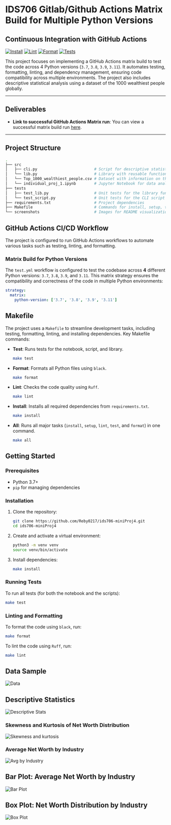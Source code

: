 # IDS706 Gitlab/Github Actions Matrix Build for Multiple Python Versions


## Continuous Integration with GitHub Actions
[![Install](https://github.com/Reby0217/ids706-miniProj4/actions/workflows/install.yml/badge.svg)](https://github.com/Reby0217/ids706-miniProj4/actions/workflows/install.yml)
[![Lint](https://github.com/Reby0217/ids706-miniProj4/actions/workflows/lint.yml/badge.svg)](https://github.com/Reby0217/ids706-miniProj4/actions/workflows/lint.yml)
[![Format](https://github.com/Reby0217/ids706-miniProj4/actions/workflows/format.yml/badge.svg)](https://github.com/Reby0217/ids706-miniProj4/actions/workflows/format.yml)
[![Tests](https://github.com/Reby0217/ids706-miniProj4/actions/workflows/test.yml/badge.svg)](https://github.com/Reby0217/ids706-miniProj4/actions/workflows/test.yml)


This project focuses on implementing a GitHub Actions matrix build to test the code across 4 Python versions (`3.7`, `3.8`, `3.9`, `3.11`). It automates testing, formatting, linting, and dependency management, ensuring code compatibility across multiple environments. The project also includes descriptive statistical analysis using a dataset of the 1000 wealthiest people globally.

--- 


## Deliverables
- **Link to successful GitHub Actions Matrix run**: You can view a successful matrix build run [here](https://github.com/Reby0217/ids706-miniProj4/actions/workflows/test.yml).

---


## Project Structure
```bash
.
├── src
│   ├── cli.py                         # Script for descriptive statistics and data analysis
│   └── lib.py                         # Library with reusable functions for data processing
│   └── Top_1000_wealthiest_people.csv # Dataset with information on the wealthiest people
│   └── individual_proj_1.ipynb        # Jupyter Notebook for data analysis and visualization
├── tests
│   ├── test_lib.py                    # Unit tests for the library functions
│   └── test_script.py                 # Unit tests for the CLI script
├── requirements.txt                   # Project dependencies
├── Makefile                           # Commands for install, setup, test, lint and format
└── screenshots                        # Images for README visualization
```

## GitHub Actions CI/CD Workflow

The project is configured to run GitHub Actions workflows to automate various tasks such as testing, linting, and formatting.

### Matrix Build for Python Versions

The `test.yml` workflow is configured to test the codebase across **4** different Python versions: `3.7`, `3.8`, `3.9`, and `3.11`. This matrix strategy ensures the compatibility and correctness of the code in multiple Python environments:


```yaml
strategy:
  matrix:
    python-version: ['3.7', '3.8', '3.9', '3.11']
```

## Makefile

The project uses a `Makefile` to streamline development tasks, including testing, formatting, linting, and installing dependencies. Key Makefile commands:

- **Test**: Runs tests for the notebook, script, and library.
  ```bash
  make test
  ```
  
- **Format**: Formats all Python files using `black`.
  ```bash
  make format
  ```

- **Lint**: Checks the code quality using `Ruff`.
  ```bash
  make lint
  ```

- **Install**: Installs all required dependencies from `requirements.txt`.
  ```bash
  make install
  ```

- **All**: Runs all major tasks (`install`, `setup`, `lint`, `test`, and `format`) in one command.
  ```bash
  make all
  ```

## Getting Started

### Prerequisites

- Python 3.7+
- `pip` for managing dependencies

### Installation

1. Clone the repository:

   ```bash
   git clone https://github.com/Reby0217/ids706-miniProj4.git
   cd ids706-miniProj4
   ```

2. Create and activate a virtual environment:

   ```bash
   python3 -m venv venv
   source venv/bin/activate 
   ```

3. Install dependencies:

   ```bash
   make install
   ```

### Running Tests

To run all tests (for both the notebook and the scripts):

```bash
make test
```

### Linting and Formatting

To format the code using `black`, run:

```bash
make format
```

To lint the code using `Ruff`, run:

```bash
make lint
```

## Data Sample
![Data](screenshots/head.png)

## Descriptive Statistics
![Descriptive Stats](screenshots/descriptive_stat.png)

### Skewness and Kurtosis of Net Worth Distribution
![Skewness and kurtosis](screenshots/Skewness_and_kurtosis.png)

### Average Net Worth by Industry
![Avg by Industry](screenshots/industry_avg_net_worth.png)

## Bar Plot: Average Net Worth by Industry
![Bar Plot](screenshots/barplot.png)

## Box Plot: Net Worth Distribution by Industry
![Box Plot](screenshots/boxplot.png)